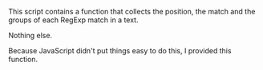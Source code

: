This script contains a function that collects the position, the match and the groups of each RegExp match in a text.

Nothing else. 

Because JavaScript didn't put things easy to do this, I provided this function.

